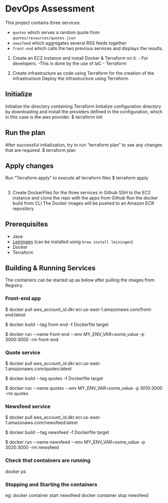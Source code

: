 # DevOps Assessment

This project contains three services:

* `quotes` which serves a random quote from `quotes/resources/quotes.json`
* `newsfeed` which aggregates several RSS feeds together
* `front-end` which calls the two previous services and displays the results.

1. Create an EC2 instance and install Docker & Terraform on it. - For developers.
-This is done by the use of IaC - Terraform

2. Create infrastructure as code using Terraform for the creation of the infrastructure 
Deploy the infrastructure using Terraform. 
## Initialize
Initialize the directory containing Terraform
Initialize configuration directory by downloading and install the providers defined in the configuration, which in this case is the aws provider.
$ terraform init

## Run the plan
After successful initialization, try to run “terraform plan” to see any changes that are required.
$ terraform plan

## Apply changes
Run “Terraform apply” to execute all terraform files
$ terraform apply
##

3. Create DockerFiles for the three services in Github
SSH to the EC2 instance and clone the repo with the apps from Github
Run the docker build from CLI
The Docker images will be pushed to an Amazon ECR repository


## Prerequisites

* Java
* [Leiningen](http://leiningen.org/) (can be installed using `brew install leiningen`)
* Docker
* Terraform

## Building & Running Services

The containers can be started up as below after pulling the images from Registry.

### Front-end app
$ docker pull aws_account_id.dkr.ecr.us-east-1.amazonaws.com/front-end:latest

$ docker build --tag front-end -f Dockerfile target

$ docker run --name front-end --env MY_ENV_VAR=some_value -p 3000:3000 -rm front-end

### Quote service
$ docker pull aws_account_id.dkr.ecr.us-east-1.amazonaws.com/quotes:latest

$ docker build --tag quotes -f Dockerfile target

$ docker run --name quotes --env MY_ENV_VAR=some_value -p 3010:3000 -rm quotes

### Newsfeed service
$ docker pull aws_account_id.dkr.ecr.us-east-1.amazonaws.com/newsfeed:latest

$ docker build --tag newsfeed -f Dockerfile target

$ docker run --name newsfeed --env MY_ENV_VAR=some_value -p 3020:3000 -rm newsfeed

### Check that containers are running

docker ps

### Stopping and Starting the containers
eg: 
docker container start newsfeed
docker container stop newsfeed
